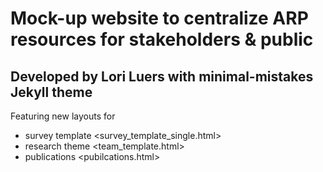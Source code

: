 # Mock-up website to centralize ARP resources for stakeholders & public
## Developed by Lori Luers with minimal-mistakes Jekyll theme
Featuring new layouts for
- survey template <survey_template_single.html>
- research theme <team_template.html>
- publications <pubilcations.html>
